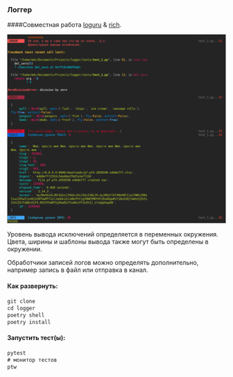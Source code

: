 ### Логгер

####Совместная работа [loguru](https://loguru.readthedocs.io) & [rich](https://rich.readthedocs.io).

![Screenshot logger](wiki/screenshot_logger.png "Screenshot")

Уровень вывода исключений определяется в переменных окружения.
Цвета, ширины и шаблоны вывода также могут быть определены в окружении.

Обработчики записей логов можно определять дополнительно, например запись в файл или отправка в канал.

#### Как развернуть:

```shell
git clone 
cd logger
poetry shell
poetry install
```

#### Запустить тест(ы):

```shell
pytest
# монитор тестов
ptw
```
